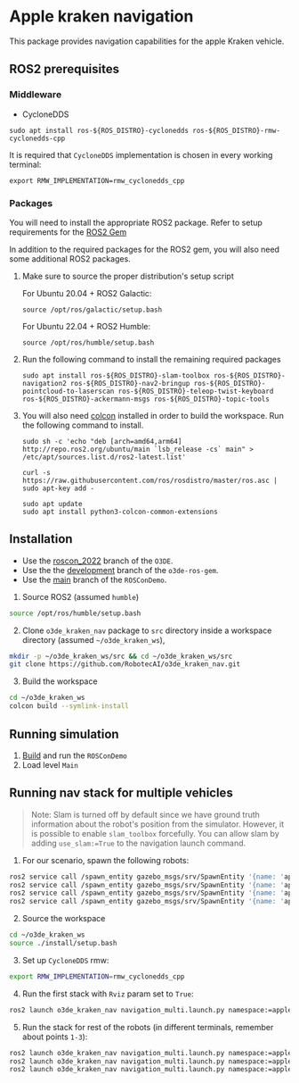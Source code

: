# Apple kraken navigation #

This package provides navigation capabilities for the apple Kraken vehicle.

## ROS2 prerequisites

### Middleware

- CycloneDDS

```
sudo apt install ros-${ROS_DISTRO}-cyclonedds ros-${ROS_DISTRO}-rmw-cyclonedds-cpp
```

It is required that `CycloneDDS` implementation is chosen in every working terminal:

```
export RMW_IMPLEMENTATION=rmw_cyclonedds_cpp
```

### Packages

You will need to install the appropriate ROS2 package. Refer to setup requirements for the [ROS2 Gem](https://github.com/RobotecAI/o3de-ros2-gem/blob/development/README.md)

In addition to the required packages for the ROS2 gem, you will also need some additional ROS2 packages.

1.  Make sure to source the proper distribution's setup script

    For Ubuntu 20.04 + ROS2 Galactic:
    ```
    source /opt/ros/galactic/setup.bash
    ```

    For Ubuntu 22.04 + ROS2 Humble:
    ```
    source /opt/ros/humble/setup.bash
    ```

2.  Run the following command to install the remaining required packages
    ```
    sudo apt install ros-${ROS_DISTRO}-slam-toolbox ros-${ROS_DISTRO}-navigation2 ros-${ROS_DISTRO}-nav2-bringup ros-${ROS_DISTRO}-pointcloud-to-laserscan ros-${ROS_DISTRO}-teleop-twist-keyboard ros-${ROS_DISTRO}-ackermann-msgs ros-${ROS_DISTRO}-topic-tools
    ```

3.  You will also need [colcon](https://colcon.readthedocs.io/en/released/user/installation.html) installed in order to build the workspace. Run the following command to install.

    ```
    sudo sh -c 'echo "deb [arch=amd64,arm64] http://repo.ros2.org/ubuntu/main `lsb_release -cs` main" > /etc/apt/sources.list.d/ros2-latest.list'

    curl -s https://raw.githubusercontent.com/ros/rosdistro/master/ros.asc | sudo apt-key add -

    sudo apt update
    sudo apt install python3-colcon-common-extensions
    ```

## Installation ##

- Use the [roscon_2022](https://github.com/aws-lumberyard-dev/o3de/tree/roscon_2022) branch of the `O3DE`.
- Use the the [development](https://github.com/RobotecAI/o3de-ros2-gem/tree/development) branch of the `o3de-ros-gem`.
- Use the [main](https://github.com/aws-lumberyard/ROSConDemo) branch of the `ROSConDemo`.

1. Source ROS2 (assumed `humble`)

```bash
source /opt/ros/humble/setup.bash
```

2. Clone `o3de_kraken_nav` package to `src` directory inside a workspace directory (assumed `~/o3de_kraken_ws`), 

```bash
mkdir -p ~/o3de_kraken_ws/src && cd ~/o3de_kraken_ws/src
git clone https://github.com/RobotecAI/o3de_kraken_nav.git
```

3. Build the workspace

```bash
cd ~/o3de_kraken_ws
colcon build --symlink-install
```

## Running simulation

1. [Build](https://github.com/aws-lumberyard/ROSConDemo#download-and-install) and run the `ROSConDemo`
2. Load level `Main`

## Running nav stack for multiple vehicles

> Note: Slam is turned off by default since we have ground truth information about the robot's position from the simulator. However, it is possible to enable `slam_toolbox` forcefully. You can allow slam by adding `use_slam:=True` to the navigation launch command.

1. For our scenario, spawn the following robots:

```bash
ros2 service call /spawn_entity gazebo_msgs/srv/SpawnEntity '{name: 'apple_kraken_rusty', xml: 'line1'}' &&
ros2 service call /spawn_entity gazebo_msgs/srv/SpawnEntity '{name: 'apple_kraken_shiny', xml: 'line2'}' &&
ros2 service call /spawn_entity gazebo_msgs/srv/SpawnEntity '{name: 'apple_kraken_rusty', xml: 'line3'}' &&
ros2 service call /spawn_entity gazebo_msgs/srv/SpawnEntity '{name: 'apple_kraken_shiny', xml: 'line4'}'
```

2. Source the workspace

```bash
cd ~/o3de_kraken_ws
source ./install/setup.bash
```

3. Set up `CycloneDDS` rmw:

```bash
export RMW_IMPLEMENTATION=rmw_cyclonedds_cpp
```

4. Run the first stack with `Rviz` param set to `True`:

```bash
ros2 launch o3de_kraken_nav navigation_multi.launch.py namespace:=apple_kraken_rusty_1 rviz:=True
```

5. Run the stack for rest of the robots (in different terminals, remember about points `1-3`):

```bash
ros2 launch o3de_kraken_nav navigation_multi.launch.py namespace:=apple_kraken_shiny_2 rviz:=False
ros2 launch o3de_kraken_nav navigation_multi.launch.py namespace:=apple_kraken_rusty_3 rviz:=False
ros2 launch o3de_kraken_nav navigation_multi.launch.py namespace:=apple_kraken_shiny_4 rviz:=False
```
